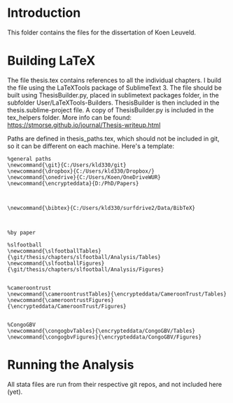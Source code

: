 # Introduction

This folder contains the files for the dissertation of Koen Leuveld.


# Building LaTeX

The file thesis.tex contains references to all the individual chapters. I build the file using the LaTeXTools package of SublimeText 3. The file should be built using ThesisBuilder.py, placed in sublimetext packages folder, in the subfolder User/LaTeXTools-Builders. ThesisBuilder is then included in the thesis.sublime-project file. A copy of ThesisBuilder.py is included in the tex_helpers folder. More info can be found: https://stmorse.github.io/journal/Thesis-writeup.html 

Paths are defined in thesis_paths.tex, which should not be included in git, so it can be different on each machine. Here's a template:

```
%general paths
\newcommand{\git}{C:/Users/kld330/git}
\newcommand{\dropbox}{C:/Users/kld330/Dropbox/}
\newcommand{\onedrive}{C:/Users/Koen/OneDriveWUR}
\newcommand{\encrypteddata}{D:/PhD/Papers}



\newcommand{\bibtex}{C:/Users/kld330/surfdrive2/Data/BibTeX}



%by paper

%slfootball
\newcommand{\slfootballTables}{\git/thesis/chapters/slfootball/Analysis/Tables}
\newcommand{\slfootballFigures}{\git/thesis/chapters/slfootball/Analysis/Figures}


%cameroontrust
\newcommand{\cameroontrustTables}{\encrypteddata/CameroonTrust/Tables}
\newcommand{\cameroontrustFigures}{\encrypteddata/CameroonTrust/Figures}


%CongoGBV
\newcommand{\congogbvTables}{\encrypteddata/CongoGBV/Tables}
\newcommand{\congogbvFigures}{\encrypteddata/CongoGBV/Figures}

```

# Running the Analysis

All stata files are run from their respective git repos, and not included here (yet).
